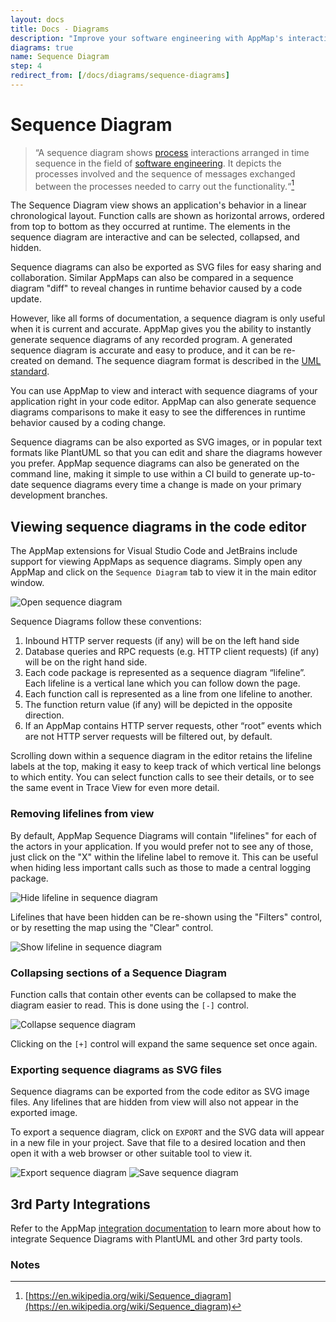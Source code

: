 ```yaml
---
layout: docs
title: Docs - Diagrams
description: "Improve your software engineering with AppMap's interactive sequence diagrams. Generate, view, compare, and export diagrams directly in your code editor for accurate, up-to-date documentation."
diagrams: true
name: Sequence Diagram
step: 4
redirect_from: [/docs/diagrams/sequence-diagrams]
---
```


# Sequence Diagram

> “A sequence diagram shows [process](https://en.wikipedia.org/wiki/Process_(computing)) interactions arranged in time sequence in the field of [software engineering](https://en.wikipedia.org/wiki/Software_engineering). It depicts the processes involved and the sequence of messages exchanged between the processes needed to carry out the functionality.“[^1]

The Sequence Diagram view shows an application's behavior in a linear chronological layout. Function calls are shown as horizontal arrows, ordered from top to bottom as they occurred at runtime. The elements in the sequence diagram are interactive and can be selected, collapsed, and hidden.

Sequence diagrams can also be exported as SVG files for easy sharing and collaboration. Similar AppMaps can also be compared in a sequence diagram "diff" to reveal changes in runtime behavior caused by a code update.

However, like all forms of documentation, a sequence diagram is only useful when it is current and accurate. AppMap gives you the ability to instantly generate sequence diagrams of any recorded program. A generated sequence diagram is accurate and easy to produce, and it can be re-created on demand. The sequence diagram format is described in the [UML standard](https://www.omg.org/spec/UML/).

You can use AppMap to view and interact with sequence diagrams of your application right in your code editor. AppMap can also generate sequence diagrams comparisons to make it easy to see the differences in runtime behavior caused by a coding change.

Sequence diagrams can be also exported as SVG images, or in popular text formats like PlantUML so that you can edit and share the diagrams however you prefer. AppMap sequence diagrams can also be generated on the command line, making it simple to use within a CI build to generate up-to-date sequence diagrams every time a change is made on your primary development branches.

## Viewing sequence diagrams in the code editor

The AppMap extensions for Visual Studio Code and JetBrains include support for viewing AppMaps as sequence diagrams. Simply open any AppMap and click on the `Sequence Diagram` tab to view it in the main editor window.

![Open sequence diagram](/assets/img/docs/find-sequence-diagram.webp "Open sequence diagram")

Sequence Diagrams follow these conventions:
1. Inbound HTTP server requests (if any) will be on the left hand side
2. Database queries and RPC requests (e.g. HTTP client requests) (if any) will be on the right hand side.
3. Each code package is represented as a sequence diagram “lifeline”. Each lifeline is a vertical lane which you can follow down the page.
4. Each function call is represented as a line from one lifeline to another.
5. The function return value (if any) will be depicted in the opposite direction.
6. If an AppMap contains HTTP server requests, other “root” events which are not HTTP server requests will be filtered out, by default.

Scrolling down within a sequence diagram in the editor retains the lifeline labels at the top, making it easy to keep track of which vertical line belongs to which entity. You can select function calls to see their details, or to see the same event in Trace View for even more detail.

### Removing lifelines from view

By default, AppMap Sequence Diagrams will contain "lifelines" for each of the actors in your application. If you would prefer not to see any of those, just click on the "X" within the lifeline label to remove it. This can be useful when hiding less important calls such as those to made a central logging package.

![Hide lifeline in sequence diagram](/assets/img/docs/hide-lifeline-sequence-diagram.webp "Hide lifeline in sequence diagram")

Lifelines that have been hidden can be re-shown using the "Filters" control, or by resetting the map using the "Clear" control.

![Show lifeline in sequence diagram](/assets/img/docs/show-lifeline-sequence-diagram.webp "Show lifeline in sequence diagram")

### Collapsing sections of a Sequence Diagram

Function calls that contain other events can be collapsed to make the diagram easier to read. This is done using the `[-]` control. 

![Collapse sequence diagram](/assets/img/docs/collapse-sequence-diagram.gif "Collapse sequence diagram")

Clicking on the `[+]` control will expand the same sequence set once again.

### Exporting sequence diagrams as SVG files

Sequence diagrams can be exported from the code editor as SVG image files. Any lifelines that are hidden from view will also not appear in the exported image.

To export a sequence diagram, click on `EXPORT` and the SVG data will appear in a new file in your project. Save that file to a desired location and then open it with a web browser or other suitable tool to view it.

![Export sequence diagram](/assets/img/docs/export-sequence-diagram.webp "Export sequence diagram")
![Save sequence diagram](/assets/img/docs/save-sequence-diagram.webp "Save sequence diagram")

## 3rd Party Integrations

Refer to the AppMap [integration documentation](/docs/integrations/plantuml) to learn more about how to integrate Sequence Diagrams with PlantUML and other 3rd party tools. 


### Notes

[^1]:
     [https://en.wikipedia.org/wiki/Sequence_diagram](https://en.wikipedia.org/wiki/Sequence_diagram) 